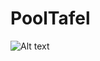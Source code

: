 # PoolTafel
![Alt text](https://ir0.mobify.com/800/https://best.pvge.nl/images/afdelingen/best/2015-Biljartclub-PVGE-Best/DSC02519.jpg)
